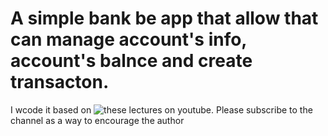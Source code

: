 # A simple bank be app that allow that can manage account's info, account's balnce and create transacton.
I wcode it based on ![these lectures](https://www.youtube.com/playlist?list=PLy_6D98if3ULEtXtNSY_2qN21VCKgoQAE) on youtube. Please subscribe to the channel as a way to encourage the author
